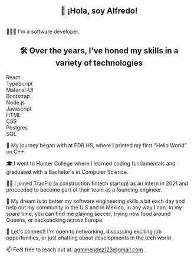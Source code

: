 <h2 align="center">👋 ¡Hola, soy Alfredo!</h2>
<br/>
👨🏽‍💻 I'm a software developer.
<br/>
<h2 align="center">🛠️ Over the years, I've honed my skills in a variety of technologies</h2> 

React  
TypeScript  
Material-UI  
Bootstrap  
Node.js  
Javascript  
HTML  
CSS  
Postgres  
SQL

🚀 My journey began with at FDR HS, where I printed my first "Hello World" on C++.

🎓 I went to Hunter College where I learned coding fundamentals and graduated with a Bachelor's in Computer Science.

👷🏽 I joined TracFlo (a construction fintech startup) as an intern in 2021 and proceeded to become part of their team as a founding engineer. 

🎯 My dream is to better my software engineering skills a bit each day and help out my community in the U.S and in Mexico, in any way I can. In my spare time, you can find me playing soccer, trying new food around Queens, or backpacking across Europe.

🌟 Let's connect! I'm open to networking, discussing exciting job opportunities, or just chatting about developments in the tech world

📫 Feel free to reach out at: agmmendez123@gmail.com

<!--
Here are some ideas to get you started:

- 🔭 I’m currently working on ...
- 🌱 I’m currently learning ...
- 👯 I’m looking to collaborate on ...
- 🤔 I’m looking for help with ...
- 💬 Ask me about ...
- 📫 How to reach me: ...
- 😄 Pronouns: ...
- ⚡ Fun fact: ...
-->

